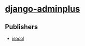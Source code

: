 # [django-adminplus](https://pypi.org/project/django-adminplus)



## Publishers
- [jsocol](https://pypi.org/user/jsocol)

